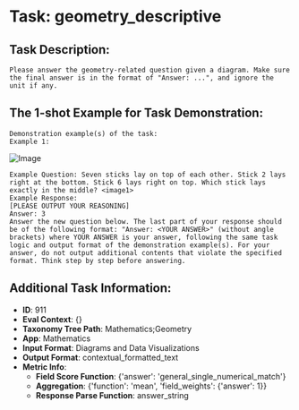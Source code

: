 # Task: geometry_descriptive

## Task Description:

```
Please answer the geometry-related question given a diagram. Make sure the final answer is in the format of "Answer: ...", and ignore the unit if any.
```

## The 1-shot Example for Task Demonstration:

```
Demonstration example(s) of the task:
Example 1:
```

![Image](image_1.png)

```
Example Question: Seven sticks lay on top of each other. Stick 2 lays right at the bottom. Stick 6 lays right on top. Which stick lays exactly in the middle? <image1>
Example Response:
[PLEASE OUTPUT YOUR REASONING]
Answer: 3
Answer the new question below. The last part of your response should be of the following format: "Answer: <YOUR ANSWER>" (without angle brackets) where YOUR ANSWER is your answer, following the same task logic and output format of the demonstration example(s). For your answer, do not output additional contents that violate the specified format. Think step by step before answering.
```

## Additional Task Information:

- **ID**: 911
- **Eval Context**: {}
- **Taxonomy Tree Path**: Mathematics;Geometry
- **App**: Mathematics
- **Input Format**: Diagrams and Data Visualizations
- **Output Format**: contextual_formatted_text
- **Metric Info**:
  - **Field Score Function**: {'answer': 'general_single_numerical_match'}
  - **Aggregation**: {'function': 'mean', 'field_weights': {'answer': 1}}
  - **Response Parse Function**: answer_string
